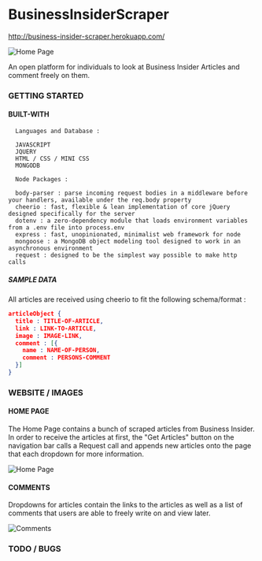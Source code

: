 # BusinessInsiderScraper

http://business-insider-scraper.herokuapp.com/

![Home Page](https://user-images.githubusercontent.com/8729300/46429948-b0d83480-c715-11e8-8ec1-0659be8e3fbd.png)

An open platform for individuals to look at Business Insider Articles and comment freely on them.

### GETTING STARTED

#### BUILT-WITH

```
  Languages and Database :
  
  JAVASCRIPT
  JQUERY
  HTML / CSS / MINI CSS
  MONGODB
  
  Node Packages :
 
  body-parser : parse incoming request bodies in a middleware before your handlers, available under the req.body property
  cheerio : fast, flexible & lean implementation of core jQuery designed specifically for the server
  dotenv : a zero-dependency module that loads environment variables from a .env file into process.env
  express : fast, unopinionated, minimalist web framework for node
  mongoose : a MongoDB object modeling tool designed to work in an asynchronous environment
  request : designed to be the simplest way possible to make http calls
```

##### SAMPLE DATA

All articles are received using cheerio to fit the following schema/format :

```json
articleObject {
  title : TITLE-OF-ARTICLE,
  link : LINK-TO-ARTICLE,
  image : IMAGE-LINK,
  comment : [{
    name : NAME-OF-PERSON,
    comment : PERSONS-COMMENT
  }]
}
```

### WEBSITE / IMAGES

#### HOME PAGE

The Home Page contains a bunch of scraped articles from Business Insider. In order to receive the articles at first, the "Get Articles" button on the navigation bar calls a Request call and appends new articles onto the page that each dropdown for more information.

![Home Page](https://user-images.githubusercontent.com/8729300/46429948-b0d83480-c715-11e8-8ec1-0659be8e3fbd.png)

#### COMMENTS

Dropdowns for articles contain the links to the articles as well as a list of comments that users are able to freely write on and view later.

![Comments](https://user-images.githubusercontent.com/8729300/46429961-ba619c80-c715-11e8-9d95-2ad43092d7d3.png)

### TODO / BUGS
